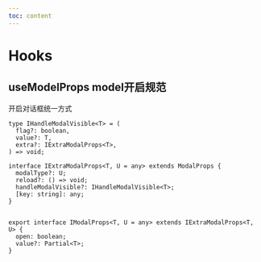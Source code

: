 ```yaml
---
toc: content
---
```

# Hooks

## useModelProps model开启规范
开启对话框统一方式
<code src="./demos/useModel.tsx"></code>
```
type IHandleModalVisible<T> = (
  flag?: boolean,
  value?: T,
  extra?: IExtraModalProps<T>,
) => void;

interface IExtraModalProps<T, U = any> extends ModalProps {
  modalType?: U;
  reload?: () => void;
  handleModalVisible?: IHandleModalVisible<T>;
  [key: string]: any;
}


export interface IModalProps<T, U = any> extends IExtraModalProps<T, U> {
  open: boolean;
  value?: Partial<T>;
}
```
